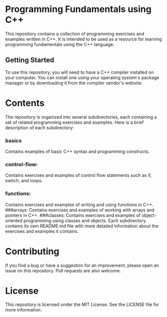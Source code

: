 # Programming Fundamentals using C++
This repository contains a collection of programming exercises and examples written in C++. It is intended to be used as a resource for learning programming fundamentals using the C++ language.

## Getting Started
To use this repository, you will need to have a C++ compiler installed on your computer. You can install one using your operating system's package manager or by downloading it from the compiler vendor's website.

# Contents
The repository is organized into several subdirectories, each containing a set of related programming exercises and examples. Here is a brief description of each subdirectory:

### basics
Contains examples of basic C++ syntax and programming constructs.
### control-flow:
Contains exercises and examples of control flow statements such as if, switch, and loops.
### functions:  
Contains exercises and examples of writing and using functions in C++.
###arrays: 
Contains exercises and examples of working with arrays and pointers in C++.
###classes:
Contains exercises and examples of object-oriented programming using classes and objects.
Each subdirectory contains its own README.md file with more detailed information about the exercises and examples it contains.

# Contributing
If you find a bug or have a suggestion for an improvement, please open an issue on this repository. Pull requests are also welcome.

# License
This repository is licensed under the MIT License. See the LICENSE file for more information.




